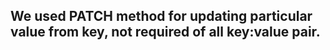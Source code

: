 ## We used PATCH method for updating particular value from key, not required of all key:value pair.
